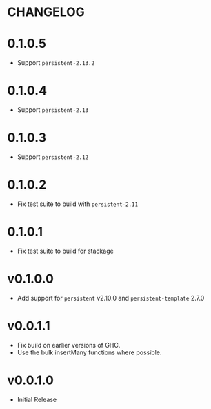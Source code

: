 # CHANGELOG

# 0.1.0.5

- Support `persistent-2.13.2`

# 0.1.0.4

- Support `persistent-2.13`

# 0.1.0.3

- Support `persistent-2.12`

# 0.1.0.2

- Fix test suite to build with `persistent-2.11`

# 0.1.0.1

- Fix test suite to build for stackage

# v0.1.0.0

- Add support for `persistent` v2.10.0 and `persistent-template` 2.7.0

# v0.0.1.1

- Fix build on earlier versions of GHC.
- Use the bulk insertMany functions where possible.

# v0.0.1.0

- Initial Release
